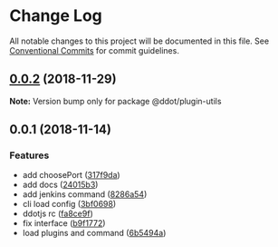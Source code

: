 # Change Log

All notable changes to this project will be documented in this file.
See [Conventional Commits](https://conventionalcommits.org) for commit guidelines.

## [0.0.2](https://github.com/Jetsly/ddot/compare/@ddot/plugin-utils@0.0.1...@ddot/plugin-utils@0.0.2) (2018-11-29)

**Note:** Version bump only for package @ddot/plugin-utils





## 0.0.1 (2018-11-14)


### Features

* add choosePort ([317f9da](https://github.com/Jetsly/ddot/commit/317f9da))
* add docs ([24015b3](https://github.com/Jetsly/ddot/commit/24015b3))
* add jenkins command ([8286a54](https://github.com/Jetsly/ddot/commit/8286a54))
* cli load config ([3bf0698](https://github.com/Jetsly/ddot/commit/3bf0698))
* ddotjs rc ([fa8ce9f](https://github.com/Jetsly/ddot/commit/fa8ce9f))
* fix interface ([b9f1772](https://github.com/Jetsly/ddot/commit/b9f1772))
* load plugins and command ([6b5494a](https://github.com/Jetsly/ddot/commit/6b5494a))
